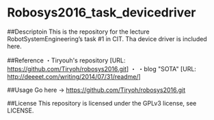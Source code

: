 Robosys2016_task_devicedriver
=============================

##Descriptoin
This is the repository for the lecture RobotSystemEngineering’s task #1 in CIT.
Tha device driver is included here.


##Reference
・Tiryouh's repository [URL: https://github.com/Tiryoh/robosys2016.git]
・
・blog "SOTA" [URL: http://deeeet.com/writing/2014/07/31/readme/]

##Usage
Go here → https://github.com/Tiryoh/robosys2016.git

##License
This repository is licensed under the GPLv3 license, see LICENSE.

